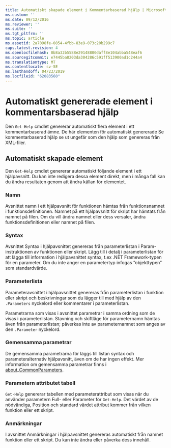 ```yaml
---
title: Automatiskt skapade element i Kommentarbaserad hjälp | Microsoft Docs
ms.custom: ''
ms.date: 09/12/2016
ms.reviewer: ''
ms.suite: ''
ms.tgt_pltfrm: ''
ms.topic: article
ms.assetid: 2a7098fe-0854-4fbb-83e9-073c20b299c7
caps.latest.revision: 4
ms.openlocfilehash: 0b8a32b5588e29148800daff8e104abba548eaf6
ms.sourcegitcommit: e7445ba8203da304286c591ff513900ad1c244a4
ms.translationtype: MT
ms.contentlocale: sv-SE
ms.lasthandoff: 04/23/2019
ms.locfileid: "62083560"
---
```

# <a name="autogenerated-elements-of-comment-based-help"></a>Automatiskt genererade element i kommentarsbaserad hjälp

Den `Get-Help` cmdlet genererar automatiskt flera element i ett kommentarbaserad ämne. De här elementen för automatiskt genererade Se kommentarbaserad hjälp se ut ungefär som den hjälp som genereras från XML-filer.

## <a name="autogenerated-elements"></a>Automatiskt skapade element

Den `Get-Help` cmdlet genererar automatiskt följande element i ett hjälpavsnitt. Du kan inte redigera dessa element direkt, men i många fall kan du ändra resultaten genom att ändra källan för elementet.

### <a name="name"></a>Namn

Avsnittet namn i ett hjälpavsnitt för funktionen hämtas från funktionsnamnet i funktionsdefinitionen. Namnet på ett hjälpavsnitt för skript har hämtats från namnet på filen. Om du vill ändra namnet eller dess versaler, ändra funktionsdefinitionen eller namnet på filen.

### <a name="syntax"></a>Syntax

Avsnittet Syntax i hjälpavsnittet genereras från parameterlistan i Param-instruktionen av funktionen eller skript. Lägg till i detalj i parameterlistan för att lägga till information i hjälpavsnittet syntax, t.ex .NET Framework-typen för en parameter. Om du inte anger en parametertyp infogas ”objekttypen” som standardvärde.

### <a name="parameter-list"></a>Parameterlista

Parameteravsnittet i hjälpavsnittet genereras från parameterlistan i funktion eller skript och beskrivningar som du lägger till med hjälp av den `.Parameters` nyckelord eller kommentarer i parameterlistan.

Parametrarna som visas i avsnittet parametrar i samma ordning som de visas i parameterlistan. Stavning och skiftläge för parameternamn hämtas även från parameterlistan; påverkas inte av parameternamnet som anges av den `.Parameter` nyckelord.

### <a name="common-parameters"></a>Gemensamma parametrar

De gemensamma parametrarna för läggs till listan syntax och parameteralternativ hjälpavsnitt, även om de har ingen effekt. Mer information om gemensamma parametrar finns i [about_CommonParameters](/powershell/module/microsoft.powershell.core/about/about_commonparameters).

### <a name="parameter-attribute-table"></a>Parametern attributet tabell

`Get-Help` genererar tabellen med parameterattribut som visas när du använder parametern Full- eller Parameter för `Get-Help`. Det värdet av de nödvändiga, Position och standard värdet attribut kommer från vilken funktion eller ett skript.

### <a name="remarks"></a>Anmärkningar

I avsnittet Anmärkningar i hjälpavsnittet genereras automatiskt från namnet funktion eller ett skript. Du kan inte ändra eller påverka dess innehåll.
